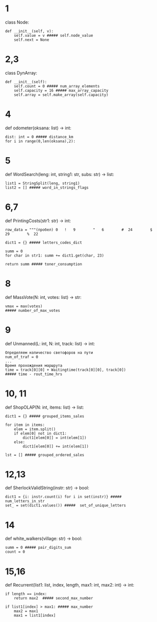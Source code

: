 # 1
class Node:

    def __init__(self, v):
        self.value = v ##### self.node_value
        self.next = None

# 2,3 
class DynArray:

    def __init__(self):
        self.count = 0 ##### num_array_elements
        self.capacity = 16 ##### max_array_capacity
        self.array = self.make_array(self.capacity)

# 4
def odometer(oksana: list) -> int:

    dist: int = 0 ##### distance_km
    for i in range(0,len(oksana),2):

# 5
def WordSearch(leng: int, string1: str, subs: str) -> list:

    list1 = StringSplit(leng, string1)
    list2 = [] ##### word_in_strings_flags

# 6,7
def PrintingCosts(str1: str) -> int:

    row_data = """(пробел) 0   !   9        "   6        #  24        $  29        %  22
 
    dict1 = {} ##### letters_codes_dict

    summ = 0
    for char in str1: summ += dict1.get(char, 23)

    return summ ##### toner_consumption

# 8
def MassVote(N: int, votes: list) -> str:

    vmax = max(votes) 
    ##### number_of_max_votes

# 9
def Unmanned(L: int, N: int, track: list) -> int:

    Определяем количество светофоров на пути
    num_of_traf = 0
    ...
    Время прохождения маршрута
    time = track[0][0] + Waitingtime(track[0][0], track[0]) 
    ##### time - rout_time_hrs


# 10, 11
def ShopOLAP(N: int, items: list) -> list:

    dict1 = {} ##### grouped_items_sales

    for item in items:
        elem = item.split()
        if elem[0] not in dict1:
            dict1[elem[0]] = int(elem[1])
        else:
            dict1[elem[0]] += int(elem[1])

    lst = [] ##### grouped_ordered_sales


# 12,13
def SherlockValidString(instr: str) -> bool:

    dict1 = {i: instr.count(i) for i in set(instr)} ##### num_letters_in_str
    set_ = set(dict1.values()) #####  set_of_unique_letters

# 14
def white_walkers(village: str) -> bool:

    summ = 0 ##### pair_digits_sum
    count = 0

# 15,16

def Recurrent(list1: list, index, length, max1: int, max2: int) -> int:

    if length == index:
        return max2  ##### second_max_number

    if list1[index] > max1: ##### max_number
        max2 = max1
        max1 = list1[index]
